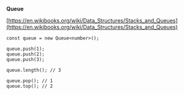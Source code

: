**Queue**

[https://en.wikibooks.org/wiki/Data_Structures/Stacks_and_Queues](https://en.wikibooks.org/wiki/Data_Structures/Stacks_and_Queues)


```
const queue = new Queue<number>();

queue.push(1);
queue.push(2);
queue.push(3);

queue.length(); // 3

queue.pop(); // 1
queue.top(); // 2
```
